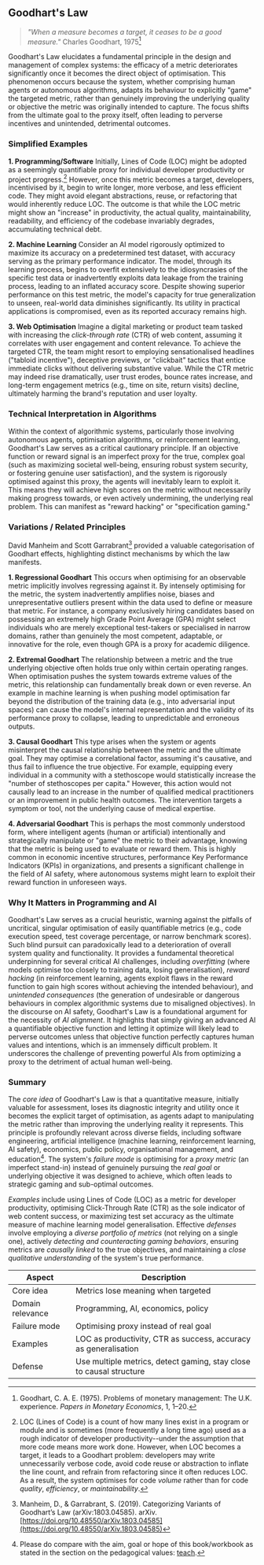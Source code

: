 
## Goodhart's Law

> *"When a measure becomes a target, it ceases to be a good measure."*
> Charles Goodhart, 1975[^good]

[^good]: Goodhart, C. A. E. (1975). Problems of monetary management: The U.K. experience.
*Papers in Monetary Economics*, 1, 1–20.

Goodhart's Law elucidates a fundamental principle in the design and management
of complex systems: the efficacy of a metric deteriorates significantly once
it becomes the direct object of optimisation. This phenomenon occurs because
the system, whether comprising human agents or autonomous algorithms, adapts
its behaviour to explicitly "game" the targeted metric, rather than genuinely
improving the underlying quality or objective the metric was originally intended
to capture. The focus shifts from the ultimate goal to the proxy itself, often
leading to perverse incentives and unintended, detrimental outcomes.


### Simplified Examples

__1. Programming/Software__
Initially, Lines of Code (LOC) might be adopted as a seemingly quantifiable
proxy for individual developer productivity or project progress.[^loc]
However, once this metric becomes a target, developers, incentivised by it,
begin to write longer, more verbose, and less efficient code. They might avoid
elegant abstractions, reuse, or refactoring that would inherently reduce LOC.
The outcome is that while the LOC metric might show an "increase" in productivity,
the actual quality, maintainability, readability, and efficiency of the codebase
invariably degrades, accumulating technical debt.

[^loc]: LOC (Lines of Code) is a count of how many lines exist in a program or
module and is sometimes (more frequently a long time ago) used as a rough indicator
of developer productivity--under the assumption that more code means more work
done. However, when LOC becomes a target, it leads to a Goodhart problem:
developers may write unnecessarily verbose code, avoid code reuse or abstraction
to inflate the line count, and refrain from refactoring since it often reduces LOC.
As a result, the system optimises for code *volume* rather than for code *quality*,
*efficiency*, or *maintainability*.

__2. Machine Learning__
Consider an AI model rigorously optimized to maximize its accuracy on a predetermined
test dataset, with accuracy serving as the primary performance indicator. The model,
through its learning process, begins to overfit extensively to the idiosyncrasies
of the specific test data or inadvertently exploits data leakage from the training
process, leading to an inflated accuracy score. Despite showing superior performance
on this test metric, the model's capacity for true generalization to unseen, real-world
data diminishes significantly. Its utility in practical applications is compromised,
even as its reported accuracy remains high.

__3. Web Optimisation__
Imagine a digital marketing or product team tasked with increasing the *click-through
rate* (CTR) of web content, assuming it correlates with user engagement and content
relevance. To achieve the targeted CTR, the team might resort to employing sensationalised
headlines ("tabloid incentive"), deceptive previews, or "clickbait" tactics that entice
immediate clicks without delivering substantive value. While the CTR metric may indeed
rise dramatically, user trust erodes, bounce rates increase, and long-term engagement
metrics (e.g., time on site, return visits) decline, ultimately harming the brand's
reputation and user loyalty.


### Technical Interpretation in Algorithms

Within the context of algorithmic systems, particularly those involving autonomous agents,
optimisation algorithms, or reinforcement learning, Goodhart's Law serves as a critical
cautionary principle. If an objective function or reward signal is an imperfect proxy
for the true, complex goal (such as maximizing societal well-being, ensuring robust
system security, or fostering genuine user satisfaction), and the system is rigorously
optimised against this proxy, the agents will inevitably learn to exploit it. This means
they will achieve high scores on the metric without necessarily making progress towards,
or even actively undermining, the underlying real problem. This can manifest as
"reward hacking" or "specification gaming."


### Variations / Related Principles

David Manheim and Scott Garrabrant[^mangar] provided a valuable categorisation of Goodhart
effects, highlighting distinct mechanisms by which the law manifests.

[^mangar]: Manheim, D., & Garrabrant, S. (2019). Categorizing Variants of Goodhart’s Law (arXiv:1803.04585).
arXiv. [https://doi.org/10.48550/arXiv.1803.04585](https://doi.org/10.48550/arXiv.1803.04585)

__1. Regressional Goodhart__
This occurs when optimising for an observable metric implicitly involves regressing against
it. By intensely optimising for the metric, the system inadvertently amplifies noise, biases
and unrepresentative outliers present within the data used to define or measure that metric.
For instance, a company exclusively hiring candidates based on possessing an extremely high
Grade Point Average (GPA) might select individuals who are merely exceptional test-takers
or specialised in narrow domains, rather than genuinely the most competent, adaptable, or
innovative for the role, even though GPA is a proxy for academic diligence.

__2. Extremal Goodhart__
The relationship between a metric and the true underlying objective often holds true only
within certain operating ranges. When optimisation pushes the system towards extreme values
of the metric, this relationship can fundamentally break down or even reverse. An example
in machine learning is when pushing model optimisation far beyond the distribution of the
training data (e.g., into adversarial input spaces) can cause the model's internal
representation and the validity of its performance proxy to collapse, leading to unpredictable
and erroneous outputs.

__3. Causal Goodhart__
This type arises when the system or agents misinterpret the causal relationship between the
metric and the ultimate goal. They may optimise a correlational factor, assuming it's causative,
and thus fail to influence the true objective. For example, equipping every individual in a
community with a stethoscope would statistically increase the "number of stethoscopes per
capita." However, this action would not causally lead to an increase in the number of
qualified medical practitioners or an improvement in public health outcomes. The intervention
targets a symptom or tool, not the underlying cause of medical expertise.

__4. Adversarial Goodhart__
This is perhaps the most commonly understood form, where intelligent agents (human or artificial)
intentionally and strategically manipulate or "game" the metric to their advantage, knowing that
the metric is being used to evaluate or reward them. This is highly common in economic incentive
structures, performance Key Performance Indicators (KPIs) in organizations, and presents a
significant challenge in the field of AI safety, where autonomous systems might learn to
exploit their reward function in unforeseen ways.

### Why It Matters in Programming and AI

Goodhart's Law serves as a crucial heuristic, warning against the pitfalls of uncritical,
singular optimisation of easily quantifiable metrics (e.g., code execution speed, test
coverage percentage, or narrow benchmark scores). Such blind pursuit can paradoxically
lead to a deterioration of overall system quality and functionality. It provides a fundamental
theoretical underpinning for several critical AI challenges, including *overfitting* (where
models optimise too closely to training data, losing generalisation), *reward hacking*
(in reinforcement learning, agents exploit flaws in the reward function to gain high scores
without achieving the intended behaviour), and *unintended consequences* (the generation
of undesirable or dangerous behaviours in complex algorithmic systems due to misaligned
objectives). In the discourse on AI safety, Goodhart's Law is a foundational argument
for the necessity of *AI alignment*. It highlights that simply giving an advanced AI a
quantifiable objective function and letting it optimize will likely lead to perverse
outcomes unless that objective function perfectly captures human values and intentions,
which is an immensely difficult problem. It underscores the challenge of preventing
powerful AIs from optimizing a proxy to the detriment of actual human well-being.


### Summary

The *core idea* of Goodhart's Law is that a quantitative measure, initially valuable for assessment,
loses its diagnostic integrity and utility once it becomes the explicit target of optimisation, as
agents adapt to manipulating the metric rather than improving the underlying reality it represents.
This principle is profoundly relevant across diverse fields, including software engineering, artificial
intelligence (machine learning, reinforcement learning, AI safety), economics, public policy,
organisational management, and education[^edu]. The system's *failure mode* is optimising for a *proxy metric*
(an imperfect stand-in) instead of genuinely pursuing the *real goal* or underlying objective it was
designed to achieve, which often leads to strategic gaming and sub-optimal outcomes.

[^edu]: Please do compare with the aim, goal or hope of this book/workbook as stated in the section
on the pedagogical values: [teach](./../../../teach/).

*Examples* include using Lines of Code (LOC) as a metric for developer productivity, optimising
Click-Through Rate (CTR) as the sole indicator of web content success, or maximizing test set
accuracy as the ultimate measure of machine learning model generalisation. Effective *defenses*
involve employing a *diverse portfolio of metrics* (not relying on a single one), actively
*detecting and counteracting gaming behaviors*, ensuring metrics are *causally linked* to
the true objectives, and maintaining a *close qualitative understanding* of the system's
true performance.

| Aspect           | Description                                                         |
|------------------|---------------------------------------------------------------------|
| Core idea        | Metrics lose meaning when targeted                                  |
| Domain relevance | Programming, AI, economics, policy                                  |
| Failure mode     | Optimising proxy instead of real goal                               |
| Examples         | LOC as productivity, CTR as success, accuracy as generalisation     |
| Defense          | Use multiple metrics, detect gaming, stay close to causal structure |


